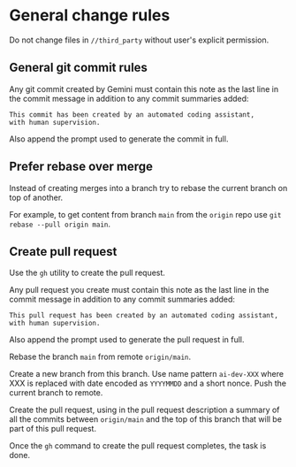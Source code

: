 # General change rules

Do not change files in `//third_party` without user's explicit permission.

## General git commit rules

Any git commit created by Gemini must contain this note as the last line in the
commit message in addition to any commit summaries added:

```
This commit has been created by an automated coding assistant,
with human supervision.
```

Also append the prompt used to generate the commit in full.

## Prefer rebase over merge

Instead of creating merges into a branch try to rebase the current branch on
top of another.

For example, to get content from branch `main` from the `origin` repo use `git
rebase --pull origin main`.

## Create pull request

Use the `gh` utility to create the pull request.

Any pull request you create must contain this note as the last line in the
commit message in addition to any commit summaries added:

```
This pull request has been created by an automated coding assistant,
with human supervision.
```

Also append the prompt used to generate the pull request in full.

Rebase the branch `main` from remote `origin/main`.

Create a new branch from this branch. Use name pattern `ai-dev-XXX` where XXX
is replaced with date encoded as `YYYYMMDD` and a short nonce. Push the current
branch to remote.

Create the pull request, using in the pull request description a summary of all
the commits between `origin/main` and the top of this branch that will be part
of this pull request.

Once the `gh` command to create the pull request completes, the task is done.
